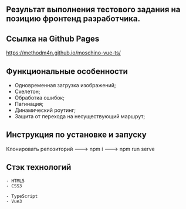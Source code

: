 ## Результат выполнения тестового задания на позицию фронтенд разработчика.

## Ссылка на Github Pages

https://methodm4n.github.io/moschino-vue-ts/

## Функциональные особенности

- Одновременная загрузка изображений;
- Скелетон;
- Обработка ошибок;
- Пагинация;
- Динамический роутинг;
- Защита от перехода на несуществующий маршрут;

## Инструкция по установке и запуску

Клонировать репозиторий ---> npm i ---> npm run serve

## Стэк технологий

```
- HTML5
- CSS3
```

```JS
- TypeScript
- Vue3
```
